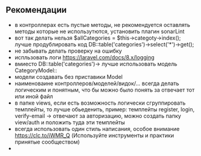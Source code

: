 
## Рекомендации

- в контроллерах есть пустые методы, не рекомендуется оставлять методы которые не использутются, установить плагин sonarLint
- вот так делать нельзя $allCategories = $this->categoty->index(); лучше продублировать код DB::table('categories')->select('*')->get();
- не забывать делать проверку на ошибку
- испльзовать логи https://laravel.com/docs/8.x/logging 
- вмиесто DB::table('categories')-> лучше использовать модель CategoryModel::
- модели создавать без приставики Model
- наименоваине контроллеров/моделей/видок/... всегда делать логическим и понятным, что бы можно было понять за отвечает тот или иной файл
- в папке views, если есть возможность логически сгруппировать темплейты, то лучше обьеденить, пример:
темплейты register, login, verify-email -> отвечают за авторизацию, можно создать папку view/auth и положить туда эти темплейты
- всегда использовать один стиль написания, особое внимание https://clc.to/iWMR_Q (Используйте инструменты и практики принятые сообществом)
- 
